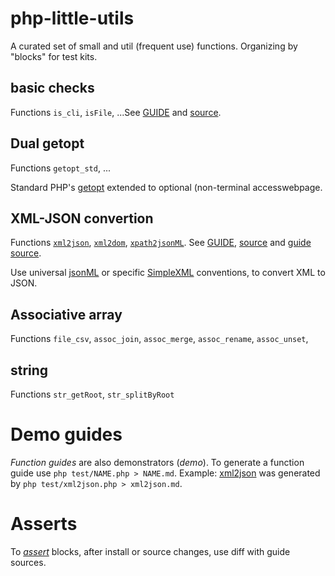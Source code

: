 # php-little-utils
A curated set of small and util (frequent use) functions. Organizing by "blocks" for test kits.

## basic checks
Functions `is_cli`, `isFile`, ...See [GUIDE](test/xml2json_test.php) and [source](src/xml2json.php).


## Dual getopt
Functions `getopt_std`, ...

Standard PHP's [getopt]() extended to optional (non-terminal accesswebpage.

## XML-JSON convertion
Functions [`xml2json`](http://ppkrauss.github.io/php-little-utils/docs/#method_xml2json), [`xml2dom`](http://ppkrauss.github.io/php-little-utils/docs/#method_xml2dom), [`xpath2jsonML`](http://ppkrauss.github.io/php-little-utils/docs/#method_xpath2jsonML).
See [GUIDE](xml2json.md), [source](src/xml2json.php) and [guide source](test/xml2json_test.php).

Use universal [jsonML](http://json.org/) or specific [SimpleXML](http://php.net/manual/en/book.simplexml.php) conventions, to convert XML to JSON.

## Associative array

Functions `file_csv`, `assoc_join`, `assoc_merge`, `assoc_rename`, `assoc_unset`,

## string

Functions `str_getRoot`,  `str_splitByRoot`

# Demo guides
*Function guides* are also demonstrators (*demo*). To generate a function guide use `php test/NAME.php > NAME.md`. Example: [xml2json](xml2json.md) was generated by `php test/xml2json.php > xml2json.md`.

# Asserts

To [*assert*](https://en.wikipedia.org/wiki/Assertion_(software_development)) blocks, after install or source changes, use diff with guide sources.
